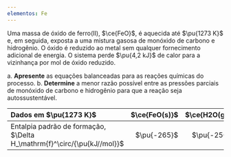 ```yaml
---
elementos: Fe
---
```


Uma massa de óxido de ferro(II), $\ce{FeO}$, é aquecida até $\pu{1273 K}$ e, em seguida, exposta a uma mistura gasosa de monóxido de carbono e hidrogênio. O óxido é reduzido ao metal sem qualquer fornecimento adicional de energia. O sistema perde $\pu{4,2 kJ}$ de calor para a vizinhança por mol de óxido reduzido.

a. **Apresente** as equações balanceadas para as reações químicas do processo.
b. **Determine** a menor razão possível entre as pressões parciais de monóxido de carbono e hidrogênio para que a reação seja autossustentável.

| Dados em $\pu{1273 K}$                                                  | $\ce{FeO(s)}$ | $\ce{H2O(g)}$ | $\ce{CO(g)}$ | $\ce{CO2(g)}$ |
| :---------------------------------------------------------------------- | ------------: | ------------: | -----------: | ------------: |
| Entalpia padrão de formação, $\Delta H_\mathrm{f}^\circ/{\pu{kJ//mol}}$ |   $\pu{-265}$ |   $\pu{-250}$ |  $\pu{-112}$ |   $\pu{-394}$ |

